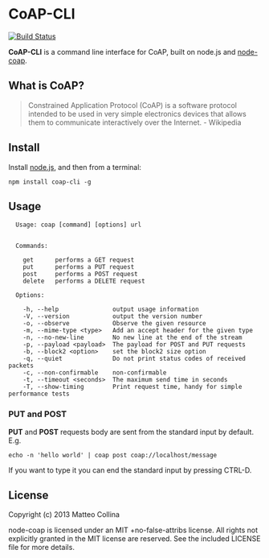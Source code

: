 CoAP-CLI
============================

[![Build
Status](https://travis-ci.org/mcollina/coap-cli.png)](https://travis-ci.org/mcollina/coap-cli)

__CoAP-CLI__ is a command line interface for CoAP, built on node.js and
[node-coap](http://github.com/mcollina/node-coap).

What is CoAP?
----------------------------

> Constrained Application Protocol (CoAP) is a software protocol
intended to be used in very simple electronics devices that allows them
to communicate interactively over the Internet. -  Wikipedia

Install
----------------------------

Install [node.js](http://nodejs.org), and then from a terminal:
```
npm install coap-cli -g
```

Usage
----------------------------

```
  Usage: coap [command] [options] url


  Commands:

    get      performs a GET request
    put      performs a PUT request
    post     performs a POST request
    delete   performs a DELETE request

  Options:

    -h, --help               output usage information
    -V, --version            output the version number
    -o, --observe            Observe the given resource
    -m, --mime-type <type>   Add an accept header for the given type
    -n, --no-new-line        No new line at the end of the stream
    -p, --payload <payload>  The payload for POST and PUT requests
    -b, --block2 <option>    set the block2 size option
    -q, --quiet              Do not print status codes of received packets
    -c, --non-confirmable    non-confirmable
    -t, --timeout <seconds>  The maximum send time in seconds
    -T, --show-timing        Print request time, handy for simple performance tests
```

### PUT and POST

__PUT__ and __POST__ requests body are sent from the standard
input by default. E.g.
```
echo -n 'hello world' | coap post coap://localhost/message
```

If you want to type it you can end the standard input by pressing
CTRL-D.

License
----------------------------

Copyright (c) 2013 Matteo Collina

node-coap is licensed under an MIT +no-false-attribs license.
All rights not explicitly granted in the MIT license are reserved.
See the included LICENSE file for more details.
